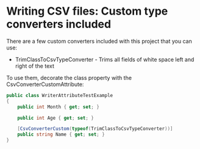 # Writing CSV files: Custom type converters included

There are a few custom converters included with this project that you can use:
- TrimClassToCsvTypeConverter - Trims all fields of white space left and right of the text

To use them, decorate the class property with the CsvConverterCustomAttribute:

```c#
public class WriterAttributeTestExample
{
	public int Month { get; set; }

	public int Age { get; set; }

	[CsvConverterCustom(typeof(TrimClassToCsvTypeConverter))]
	public string Name { get; set; }
}
```
